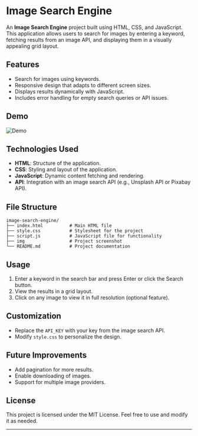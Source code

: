 # Image Search Engine

An **Image Search Engine** project built using HTML, CSS, and JavaScript. This application allows users to search for images by entering a keyword, fetching results from an image API, and displaying them in a visually appealing grid layout.

## Features

- Search for images using keywords.
- Responsive design that adapts to different screen sizes.
- Displays results dynamically with JavaScript.
- Includes error handling for empty search queries or API issues.

## Demo

![Demo](demo-screenshot.png) <!-- Add a screenshot of your project here -->

## Technologies Used

- **HTML**: Structure of the application.
- **CSS**: Styling and layout of the application.
- **JavaScript**: Dynamic content fetching and rendering.
- **API**: Integration with an image search API (e.g., Unsplash API or Pixabay API).


## File Structure

```
image-search-engine/
├── index.html          # Main HTML file
├── style.css           # Stylesheet for the project
├── script.js           # JavaScript file for functionality
├── img                 # Project screenshot
└── README.md           # Project documentation
```

## Usage

1. Enter a keyword in the search bar and press Enter or click the Search button.
2. View the results in a grid layout.
3. Click on any image to view it in full resolution (optional feature).


## Customization

- Replace the `API_KEY` with your key from the image search API.
- Modify `style.css` to personalize the design.

## Future Improvements

- Add pagination for more results.
- Enable downloading of images.
- Support for multiple image providers.

## License

This project is licensed under the MIT License. Feel free to use and modify it as needed.

---
